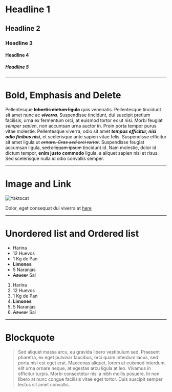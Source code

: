 # Headline 1
## Headline 2
### Headline 3
#### Headline 4
##### Headline 5

---

# Bold, Emphasis and Delete
Pellentesque ~~**lobortis dictum ligula**~~ quis venenatis. Pellentesque tincidunt sit amet nunc ac ~~***viverra***~~. Suspendisse tincidunt, dui suscipit pretium facilisis, urna ex fermentum orci, at euismod tortor ex ut nisi. Morbi feugiat *semper sapien*, non accumsan urna auctor in. Proin porta tempor purus vitae molestie. Pellentesque viverra, odio sit amet ***tempus efficitur, nisi odio finibus nisi***, et scelerisque ante sapien vitae felis. Suspendisse efficitur sit amet ligula ut ~~*ornare. Cras sed orci tortor*~~. Suspendisse feugiat accumsan ligula, ~~sed aliquam ipsum~~ tincidunt id. Nam molestie, dolor id dictum tempor, **enim justo commodo** ligula, a aliquet sapien nisi et risus. Sed scelerisque nulla id odio convallis semper.

---

# Image and Link

![Yaktocat](https://octodex.github.com/images/yaktocat.png)

Dolor, eget consequat dui viverra at [here](https://www.google.com)

---

# Unordered list and Ordered list

* Harina
* 12 Huevos
* 1 Kg de Pan
* **Limones**
* 5 Naranjas
* ~~Azucar~~ Sal

1. Harina
2. 12 Huevos
3. 1 Kg de Pan
4. **Limones**
5. 5 Naranjas
6. ~~Azucar~~ Sal

---

# Blockquote

> Sed aliquet massa arcu, eu gravida libero vestibulum sed. Praesent pharetra, ex eget pulvinar faucibus, orci quam interdum lacus, sed porta nisl est eget erat. Maecenas aliquet, lorem at euismod interdum, elit urna ornare neque, at egestas arcu ligula at leo. Vivamus in efficitur turpis. Morbi consectetur nisl a nibh mollis posuere. In non libero at nunc congue facilisis vitae eget tortor. Duis suscipit semper lectus sit amet convallis.
